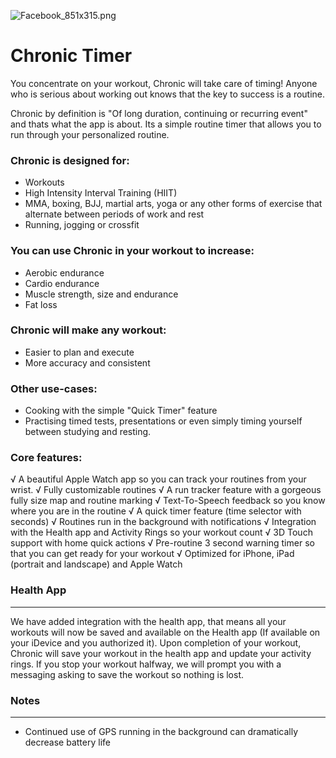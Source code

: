 ![Facebook_851x315.png](https://bitbucket.org/repo/nMyn5A/images/2361191355-Facebook_851x315.png)

# Chronic Timer #

You concentrate on your workout, Chronic will take care of timing! Anyone who is serious about working out knows that the key to success is a routine. 

Chronic by definition is "Of long duration, continuing or recurring event" and thats what the app is about. Its a simple routine timer that allows you to run through your personalized routine. 

### Chronic is designed for: ###
- Workouts
- High Intensity Interval Training (HIIT)
- MMA, boxing, BJJ, martial arts, yoga or any other forms of exercise that alternate between periods of work and rest
- Running, jogging or crossfit

### You can use Chronic in your workout to increase: ###
- Aerobic endurance
- Cardio endurance
- Muscle strength, size and endurance
- Fat loss

### Chronic will make any workout: ###
- Easier to plan and execute
- More accuracy and consistent

### Other use-cases: ###
- Cooking with the simple "Quick Timer" feature 
- Practising timed tests, presentations or even simply timing yourself between studying and resting. 

### Core features: ###
√ A beautiful Apple Watch app so you can track your routines from your wrist. 
√ Fully customizable routines
√ A run tracker feature with a gorgeous fully size map and routine marking
√ Text-To-Speech feedback so you know where you are in the routine
√ A quick timer feature (time selector with seconds)
√ Routines run in the background with notifications
√ Integration with the Health app and Activity Rings so your workout count
√ 3D Touch support with home quick actions
√ Pre-routine 3 second warning timer so that you can get ready for your workout
√ Optimized for iPhone, iPad (portrait and landscape) and Apple Watch

### Health App ###
-------------
We have added integration with the health app, that means all your workouts will now be saved and available on the Health app (If available on your iDevice and you authorized it). Upon completion of your workout, Chronic will save your workout in the health app and update your activity rings. If you stop your workout halfway, we will prompt you with a messaging asking to save the workout so nothing is lost.

### Notes ###
----------
* Continued use of GPS running in the background can dramatically decrease battery life